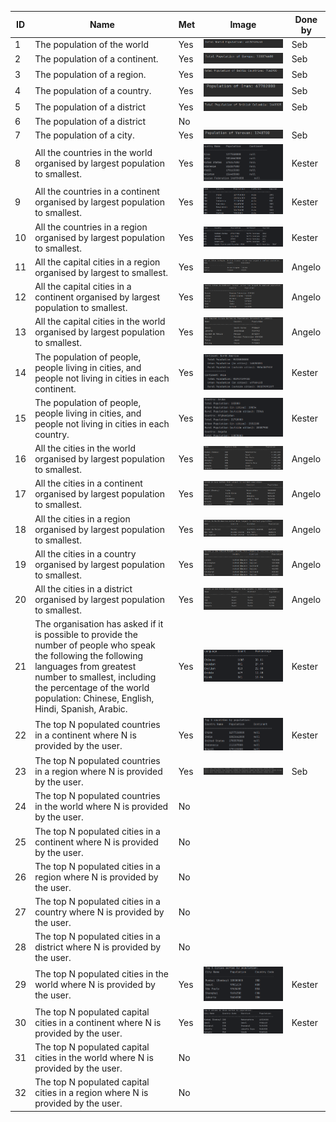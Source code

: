 | ID  | Name                                                                                                                                                                                                                                                       | Met | Image                      | Done by |
|-----|------------------------------------------------------------------------------------------------------------------------------------------------------------------------------------------------------------------------------------------------------------|-----|----------------------------|---------|
| 1   | The population of the world                                                                                                                                                                                                                                | Yes | ![img_17.png](img_17.png)  | Seb     |
| 2   | The population of a continent.                                                                                                                                                                                                                             | Yes | ![img_18.png](img_18.png)  | Seb     |
| 3   | The population of a region.                                                                                                                                                                                                                                | Yes | ![img_19.png](img_19.png)  | Seb     |
| 4   | The population of a country.                                                                                                                                                                                                                               | Yes | ![img_20.png](img_20.png)  | Seb     |
| 5   | The population of a district                                                                                                                                                                                                                               | Yes | ![img_21.png](img_21.png)  | Seb     |
| 6   | The population of a district                                                                                                                                                                                                                               | No  |                            |         |
| 7   | The population of a city.                                                                                                                                                                                                                                  | Yes | ![img_22.png](img_22.png)  | Seb     |
| 8   | All the countries in the world organised by largest population to smallest.                                                                                                                                                                                | Yes | ![img_8.png](img_8.png)    | Kester  |
| 9   | All the countries in a continent organised by largest population to smallest.                                                                                                                                                                              | Yes | ![img_9.png](img_9.png)    | Kester  |      
| 10  | All the countries in a region organised by largest population to smallest.                                                                                                                                                                                 | Yes | ![img_10.png](img_10.png)  | Kester  |
| 11  | All the capital cities in a region organised by largest to smallest.                                                                                                                                                                                       | Yes | ![img_5.png](img_5.png)    | Angelo  |
| 12  | All the capital cities in a continent organised by largest population to smallest.                                                                                                                                                                         | Yes | ![img_6.png](img_6.png)    | Angelo  |
| 13  | All the capital cities in the world organised by largest population to smallest.                                                                                                                                                                           | Yes | ![img_7.png](img_7.png)    | Angelo  |
| 14  | The population of people, people living in cities, and people not living in cities in each continent.                                                                                                                                                      | Yes | ![img_12.png](img_12.png)  | Kester  |
| 15  | The population of people, people living in cities, and people not living in cities in each country.                                                                                                                                                        | Yes | ![img_11.png](img_11.png)  | Kester  |
| 16  | All the cities in the world organised by largest population to smallest.                                                                                                                                                                                   | Yes | ![img.png](img.png)        | Angelo  |
| 17  | All the cities in a continent organised by largest population to smallest.                                                                                                                                                                                 | Yes | ![img_1.png](img_1.png)    | Angelo  |
| 18  | All the cities in a region organised by largest population to smallest.                                                                                                                                                                                    | Yes | ![img_2.png](img_2.png)    | Angelo  |
| 19  | All the cities in a country organised by largest population to smallest.                                                                                                                                                                                   | Yes | ![img_3.png](img_3.png)    | Angelo  |
| 20  | All the cities in a district organised by largest population to smallest.                                                                                                                                                                                  | Yes | ![img_4.png](img_4.png)    | Angelo  |
| 21  | The organisation has asked if it is possible to provide the number of people who speak the following the following languages from greatest number to smallest, including the percentage of the world population: Chinese, English, Hindi, Spanish, Arabic. | Yes | ![img_14.png](img_14.png)  | Kester  |
| 22  | The top N populated countries in a continent where N is provided by the user.                                                                                                                                                                              | Yes | ![img_13.png](img_13.png)  | Kester  |
| 23  | The top N populated countries in a region where N is provided by the user.                                                                                                                                                                                 | Yes | ![img_23.png](img_23.png)  | Seb     |
| 24  | The top N populated countries in the world where N is provided by the user.                                                                                                                                                                                | No  |                            |         |
| 25  | The top N populated cities in a continent where N is provided by the user.                                                                                                                                                                                 | No  |                            |         |
| 26  | The top N populated cities in a region where N is provided by the user.                                                                                                                                                                                    | No  |                            |         |
| 27  | The top N populated cities in a country where N is provided by the user.                                                                                                                                                                                   | No  |                            |         |
| 28  | The top N populated cities in a district where N is provided by the user.                                                                                                                                                                                  | No  |                            |         |
| 29  | The top N populated cities in the world where N is provided by the user.                                                                                                                                                                                   | Yes | ![img_15.png](img_15.png)  | Kester  |
| 30  | The top N populated capital cities in a continent where N is provided by the user.                                                                                                                                                                         | Yes | ![img_16.png](img_16.png)  | Kester  |
| 31  | The top N populated capital cities in the world where N is provided by the user.                                                                                                                                                                           | No  |                            |         |
| 32  | The top N populated capital cities in a region where N is provided by the user.                                                                                                                                                                            | No  |                            |         |

